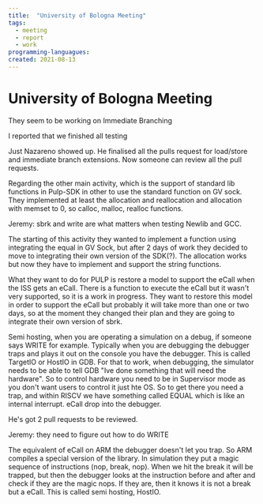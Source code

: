 ```yaml
---
title:  "University of Bologna Meeting"
tags:
  - meeting
  - report
  - work
programming-languagues:
created: 2021-08-13
---
```

# University of Bologna Meeting

They seem to be working on Immediate Branching

I reported that we finished all testing

Just Nazareno showed up. He finalised all the pulls request for load/store and
immediate branch extensions. Now someone can review all the pull requests.

Regarding the other main activity, which is the support of standard lib
functions in Pulp-SDK in other to use the standard function on GV sock. They
implemented at least the allocation and reallocation and allocation with memset
to 0, so calloc, malloc, realloc functions.

Jeremy: sbrk and write are what matters when testing Newlib and GCC.

The starting of this activity they wanted to implement a function using
integrating the equal in GV Sock, but after 2 days of work they decided to move
to integrating their own version of the SDK(?). The allocation works but now
they have to implement and support the string functions.

What they want to do for PULP is restore a model to support the eCall when
the ISS gets an eCall. There is a function to execute the eCall but it wasn't
very supported, so it is a work in progress. They want to restore this model
in order to support the eCall but probably it will take more than one or two
days, so at the moment they changed their plan and they are going to integrate
their own version of sbrk.

Semi hosting, when you are operating a simulation on a debug, if someone says
WRITE for example. Typically when you are debugging the debugger traps and plays
it out on the console you have the debugger. This is called TargetIO or HostIO
in GDB. For that to work, when debugging, the simulator needs to be able to
tell GDB "Ive done something that will need the hardware". So to control
hardware you need to be in Supervisor mode as you don't want users to control it
just hte OS. So to get there you need a trap, and within RISCV we have something
called EQUAL which is like an internal interrupt. eCall drop into the debugger.

He's got 2 pull requests to be reviewed.

Jeremy: they need to figure out how to do WRITE

The equivalent of eCall on ARM the debugger doesn't let you trap. So ARM compiles
a special version of the library. In simulation they put a magic sequence of
instructions (nop, break, nop). When we hit the break it will be trapped, but then
the debugger looks at the instruction before and after and check if they are
the magic nops. If they are, then it knows it is not a break but a eCall. This
is called semi hosting, HostIO.